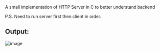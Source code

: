A small implementation of HTTP Server in C to better understand backend

P.S. Need to run server first then client in order.

## Output:
![image](https://github.com/user-attachments/assets/7b9fccc6-a138-460a-98e0-ef4639e4498a)
